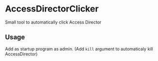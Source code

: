 
# AccessDirectorClicker
Small tool to automatically click Access Director

## Usage
Add as startup program as admin. (Add `kill` argument to automaticaly kill AccessDirector)